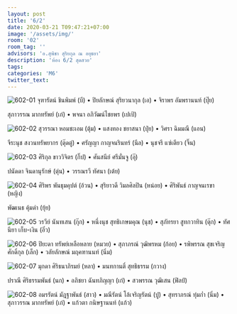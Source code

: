 ```yaml
---
layout: post
title: '6/2'
date: 2020-03-21 T09:47:21+07:00
image: '/assets/img/'
room: '02'
room_tag: ''
advisors: 'อ.สุพิชา สุริยกุล ณ อยุธยา'
description: 'ห้อง 6/2 สุดสวย'
tags:
categories: 'M6'
twitter_text:
---
```

![602-01](https://res.cloudinary.com/dbruw74ms/image/upload/r_8,c_fit,w_760/v1584760909/602-01_dga0jr.png)
จุฑารัตน์ ชินพิมพ์ (บี) • ปิยลักษณ์ สุริยวนากุล (เอ) • จิราพร อัมพรานนท์ (ปุ๊ย)

สุภาวรรณ มากทรัพย์ (เก๋) • พจนา อภิวัฒน์ไชยพร (เปเป้)

![602-02](https://res.cloudinary.com/dbruw74ms/image/upload/r_8,c_fit,w_760/v1584760910/602-02_ikkfgw.png)
สุวรรณา หอมชะเอม (ตุ้ม) • แสงทอง ชยาสนา (ปุ๋ย) • วิศรา ฉิมมณี (แอน)

จีระนุช สงวนทรัพยากร (ตุ๊ดตู่) • ศรัญญา กาญจนรินทร์ (นีล) • นุชจรี แซ่เตียว (จิ๊น)

![602-03](https://res.cloudinary.com/dbruw74ms/image/upload/r_8,c_fit,w_760/v1584760910/602-03_t4tkaw.png)
ศิริกุล ขาววิจิตร (กิ๊ป) • ศันสนีย์ ศรีมั่นจู (อุ๊)

ปนัดดา จินดานุรักษ์ (ตุ่น) • วรรณรวี ทัศนา (เต้ย)

![602-04](https://res.cloudinary.com/dbruw74ms/image/upload/r_8,c_fit,w_760/v1584760909/602-04_aute69.png)
ศิริพร พันธุมคุปต์ (อ้วน) • สุริยาวดี วิมลศิลปิน (หน่อย) • ศิริพันธ์ กาญจนเรขา (หญิง)

พัฒเนธ คุ้มดำ (ยุ้ย)

![602-05](https://res.cloudinary.com/dbruw74ms/image/upload/r_8,c_fit,w_760/v1584760912/602-05_xmoego.png)
วรวีย์ นันทเสน (กุ๊ก) • หนึ่งนุช สุทธิเกษมคุณ (นุช) • สุภัทรยา สูทกวาทิน (ตุ๊ก) • ทัศนียา เก็บ-เงิน (อิ๋ว)

![602-06](https://res.cloudinary.com/dbruw74ms/image/upload/r_8,c_fit,w_760/v1584760910/602-06_rbssxr.png)
ปิยะดา ทรัพย์เหลือหลาย (หมวย) • สุภาภรณ์ วุฒิพรหม (ก้อย) • รพิพรรณ สุขเจริญศักดิ์กุล (เล็ก) • วลัยลักษณ์ มฤคฑานนท์ (นิ่ม)

![602-07](https://res.cloudinary.com/dbruw74ms/image/upload/r_8,c_fit,w_760/v1584760911/602-07_miqpse.png)
มุกดา ศิริธนาภิรมย์ (หลา) • มนทกานติ์ สุทธิธรรม (กวาง)

ปราณี ศิริธรรมพันธ์ (นก) • อภิชยา ฉันทภิญญา (เก๋) • สวพรรณ วุฒิเสน (ฟิลป์)

![602-08](https://res.cloudinary.com/dbruw74ms/image/upload/r_8,c_fit,w_760/v1584760911/602-08_xbed51.png)
อมรรัตน์ มัฎฐาพันธ์ (สาว) • มณีรัตน์ โล้เจริญรัตน์ (ปู) • สุทราภรณ์ ทุ่มก่ำ (นิ่ม) • สุภาวรรณ มากทรัพย์ (เก๋) • แก้วตา กนิษฐานนท์ (แก้ว)
